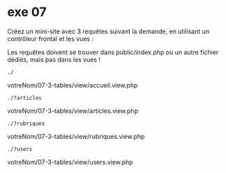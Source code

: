# exe 07

Créez un mini-site avec 3 requêtes suivant la demande, en utilisant un contrôleur frontal et les vues :

Les requêtes doivent se trouver dans public/index.php ou un autre fichier dédiés, mais pas dans les vues !

`./`

votreNom/07-3-tables/view/accueil.view.php

`./?articles`

votreNom/07-3-tables/view/articles.view.php

`./?rubriques`

votreNom/07-3-tables/view/rubriques.view.php

`./?users`

votreNom/07-3-tables/view/users.view.php
